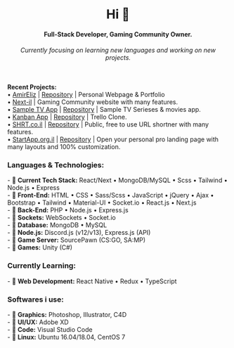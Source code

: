 <h1 align="center">Hi 👋</h1>
<h4 align="center">Full-Stack Developer, Gaming Community Owner.</h4>
<h6 align="center">Currently focusing on learning new languages and working on new projects.</h6><br>
<h7><b>Recent Projects:</b><br>
  • <a href="https://next-il.co.il">AmirEliz</a> | <a href="https://github.com/ShiNxz/AmirEliz">Repository</a> | Personal Webpage & Portfolio<br>
  • <a href="https://next-il.co.il">Next-il</a> | Gaming Community website with many features.<br>
  • <a href="https://tvbrand.next-il.co.il">Sample TV App</a> | <a href="https://github.com/ShiNxz/tv-brand">Repository</a> | Sample TV Serieses & movies app.<br>
  • <a href="https://tvbrand.next-il.co.il">Kanban App</a> | <a href="https://github.com/ShiNxz/KanbanApp">Repository</a> | Trello Clone.<br>
  • <a href="https://tvbrand.next-il.co.il">SHRT.co.il</a> | <a href="https://github.com/ShiNxz/ShortLinks">Repository</a> | Public, free to use URL shortner with many features.<br>
  • <a href="https://startapp.org.il">StartApp.org.il</a> | <a href="https://github.com/ShiNxz/StartAppNext">Repository</a> | Open your personal pro landing page with many layouts and 100% customization.<br>
</h7>
<h3>Languages & Technologies:</h3>
<p>
- 💬 <b>Current Tech Stack:</b> React/Next • MongoDB/MySQL • Scss • Tailwind • Node.js • Express<br>
- 💬 <b>Front-End:</b> HTML • CSS • Sass/Scss • JavaScript • jQuery • Ajax • Bootstrap • Tailwind • Material-UI • Socket.io • React.js • Next.js<br>
- 💬 <b>Back-End:</b> PHP • Node.js • Express.js<br>
- 💬 <b>Sockets:</b> WebSockets • Socket.io<br>
- 💬 <b>Database:</b> MongoDB • MySQL<br>
- 💬 <b>Node.js:</b> Discord.js (v12/v13), Express.js (API)<br>
- 💬 <b>Game Server:</b> SourcePawn (CS:GO, SA:MP)<br>
- 💬 <b>Games:</b> Unity (C#)<br>
</p>
<h3>Currently Learning:</h3>
<p>
- 💬 <b>Web Development:</b> React Native • Redux • TypeScript<br>
</p>
<h3>Softwares i use:</h3>
<p>
- 💬 <b>Graphics:</b> Photoshop, Illustrator, C4D<br>
- 💬 <b>UI/UX:</b> Adobe XD<br>
- 💬 <b>Code:</b> Visual Studio Code<br>
- 💬 <b>Linux:</b> Ubuntu 16.04/18.04, CentOS 7<br>
</p>
